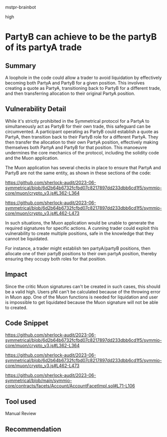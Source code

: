 mstpr-brainbot

high

# PartyB can achieve to be the partyB of its partyA trade

## Summary
A loophole in the code could allow a trader to avoid liquidation by effectively becoming both PartyA and PartyB for a given position. This involves creating a quote as PartyA, transitioning back to PartyB for a different trade, and then transferring allocation to their original PartyA position.
## Vulnerability Detail
While it's strictly prohibited in the Symmetrical protocol for a PartyA to simultaneously act as PartyB for their own trade, this safeguard can be circumvented. A participant operating as PartyB could establish a quote as PartyA, then transition back to their PartyB role for a different PartyA. They then transfer the allocation to their own PartyA position, effectively making themselves both PartyA and PartyB for that position. This manoeuvre undermines the core mechanics of the protocol, including the solidity code and the Muon application.

The Muon application has several checks in place to ensure that PartyA and PartyB are not the same entity, as shown in these sections of the code:

https://github.com/sherlock-audit/2023-06-symmetrical/blob/6d2b64b6732fcfbd07c8217897dd233dbb6cd1f5/symmio-core/muon/crypto_v3.js#L362-L364

https://github.com/sherlock-audit/2023-06-symmetrical/blob/6d2b64b6732fcfbd07c8217897dd233dbb6cd1f5/symmio-core/muon/crypto_v3.js#L462-L473

In such situations, the Muon application would be unable to generate the required signatures for specific actions. A cunning trader could exploit this vulnerability to create multiple positions, safe in the knowledge that they cannot be liquidated.

For instance, a trader might establish ten partyA/partyB positions, then allocate one of their partyB positions to their own partyA position, thereby ensuring they occupy both roles for that position.
## Impact
Since the critic Muon signatures can't be created in such cases, this should be a valid high. Users pNl can't be calculated because of the throwing error in Muon app. One of the Muon functions is needed for liquidation and user is impossible to get liquidated because the Muon signature will not be able to created.
## Code Snippet
https://github.com/sherlock-audit/2023-06-symmetrical/blob/6d2b64b6732fcfbd07c8217897dd233dbb6cd1f5/symmio-core/muon/crypto_v3.js#L362-L364

https://github.com/sherlock-audit/2023-06-symmetrical/blob/6d2b64b6732fcfbd07c8217897dd233dbb6cd1f5/symmio-core/muon/crypto_v3.js#L462-L473

https://github.com/sherlock-audit/2023-06-symmetrical/blob/main/symmio-core/contracts/facets/Account/AccountFacetImpl.sol#L71-L106


## Tool used

Manual Review

## Recommendation
